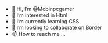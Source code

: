 - 👋 Hi, I’m @Mobinpcgamer
- 👀 I’m interested in Html
- 🌱 I’m currently learning CSS
- 💞️ I’m looking to collaborate on Border
- 📫 How to reach me ...

<!---
Mobinpcgamer/Mobinpcgamer is a ✨ special ✨ repository because its `README.md` (this file) appears on your GitHub profile.
You can click the Preview link to take a look at your changes.
--->
